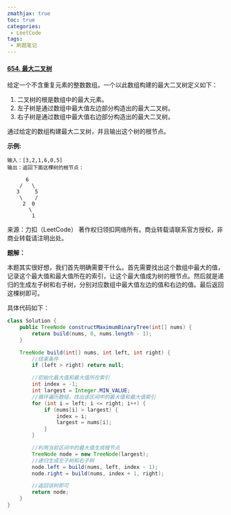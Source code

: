 ```yaml
---
zmathjax: true
toc: true
categories:
 - LeetCode
tags:
 - 刷题笔记
---
```


#### [654. 最大二叉树](https://leetcode-cn.com/problems/maximum-binary-tree/)

给定一个不含重复元素的整数数组。一个以此数组构建的最大二叉树定义如下：

1.  二叉树的根是数组中的最大元素。
2.  左子树是通过数组中最大值左边部分构造出的最大二叉树。
3.  右子树是通过数组中最大值右边部分构造出的最大二叉树。

通过给定的数组构建最大二叉树，并且输出这个树的根节点。

<!--more-->

**示例:**

    输入：[3,2,1,6,0,5]
    输出：返回下面这棵树的根节点：
    
          6
        /   \
       3     5
        \    / 
         2  0   
           \
            1
来源：力扣（LeetCode）
著作权归领扣网络所有。商业转载请联系官方授权，非商业转载请注明出处。

**题解：**

本题其实很好想，我们首先明确需要干什么。首先需要找出这个数组中最大的值，记录这个最大值和最大值所在的索引，让这个最大值成为树的根节点。然后就是递归的生成左子树和右子树，分别对应数组中最大值左边的值和右边的值。最后返回这棵树即可。

具体代码如下：

```java
class Solution {
    public TreeNode constructMaximumBinaryTree(int[] nums) {
        return build(nums, 0, nums.length - 1);
    }

    TreeNode build(int[] nums, int left, int right) {
      	//结束条件
        if (left > right) return null;

      	//初始化最大值和最大值所在索引
        int index = -1;
        int largest = Integer.MIN_VALUE;
      	//循环遍历数组，找出该区间中的最大值和最大值索引
        for (int i = left; i <= right; i++) {
            if (nums[i] > largest) {
                index = i;
                largest = nums[i];
            }
        }

      	//利用当前区间中的最大值生成根节点
        TreeNode node = new TreeNode(largest);
      	//递归生成左子树和右子树
        node.left = build(nums, left, index - 1);
        node.right = build(nums, index + 1, right);

      	//返回该树即可
        return node;
    }
}
```

